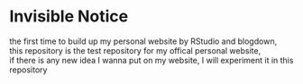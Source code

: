 # Invisible Notice
the first time to build up my personal website by RStudio and blogdown,<br>
this repository is the test repository for my offical personal website,<br>
if there is any new idea I wanna put on my website, I will experiment it in this repository
